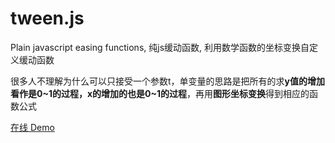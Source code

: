 # tween.js
Plain javascript easing functions, 纯js缓动函数, 利用数学函数的坐标变换自定义缓动函数    

很多人不理解为什么可以只接受一个参数t，单变量的思路是把所有的求**y值的增加看作是0~1的过程，x的增加的也是0~1的过程**，再用**图形坐标变换**得到相应的函数公式   
   
[在线 Demo](http://www.iampua.com/pui/workbench-easing.html)
